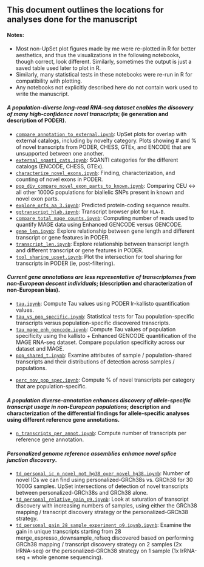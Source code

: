 ## This document outlines the locations for analyses done for the manuscript

#### Notes:
* Most non-UpSet plot figures made by me were re-plotted in R for better aesthetics, and thus the visualizations in the following notebooks, though correct, look different. Similarly, sometimes the output is just a saved table used later to plot in R.
* Similarly, many statistical tests in these notebooks were re-run in R for compatibility with plotting.
* Any notebooks not explicitly described here do not contain work used to write the manuscript.

#### *A population-diverse long-read RNA-seq dataset enables the discovery of many high-confidence novel transcripts*; (ie generation and description of PODER).

* [`compare_annotation_to_external.ipynb`](https://github.com/fairliereese/240903_pt/blob/main/analysis/figure_characterize_poder/compare_annotation_to_external.ipynb): UpSet plots for overlap with external catalogs, including by novelty category.
Plots showing # and % of novel transcripts from PODER, CHESS, GTEx, and ENCODE that are unsupported between one another.
* [`external_sqanti_cats.ipynb`](https://github.com/fairliereese/240903_pt/blob/main/analysis/external_sqanti_cats.ipynb): SQANTI categories for the different catalogs (ENCODE, CHESS, GTEx).
* [`characterize_novel_exons.ipynb`](https://github.com/fairliereese/240903_pt/blob/main/analysis/characterize_novel_exons.ipynb): Finding, characterization, and counting of novel exons in PODER.
* [`pop_div_compare_novel_exon_parts_to_known.ipynb`](https://github.com/fairliereese/240903_pt/blob/main/analysis/pop_div_compare_novel_exon_parts_to_known.ipynb): Comparing CEU <-> all other 1000G populations for biallelic SNPs present in known and novel exon parts.
* [`explore_orfs_aa_3.ipynb`](https://github.com/fairliereese/240903_pt/blob/main/analysis/explore_orfs_aa_3.ipynb): Predicted protein-coding sequence results.
* [`ggtranscript_hlab.ipynb`](https://github.com/fairliereese/240903_pt/blob/main/analysis/ggtranscript_hlab.ipynb): Transcript browser plot for `HLA-B`.
* [`compare_total_mage_counts.ipynb`](https://github.com/fairliereese/240903_pt/blob/main/analysis/compare_total_mage_counts.ipynb): Computing number of reads used to quantify MAGE data using Enhanced GENCODE versus GENCODE.
* [`gene_len.ipynb`](https://github.com/fairliereese/240903_pt/blob/main/analysis/gene_len.ipynb): Explore relationship between gene length and different transcript or gene features in PODER.
* [`transcript_len.ipynb`](https://github.com/fairliereese/240903_pt/blob/main/analysis/transcript_len.ipynb): Explore relationship between transcript length and different transcript or gene features in PODER.
* [`tool_sharing_upset.ipynb`](https://github.com/fairliereese/240903_pt/blob/main/analysis/tool_sharing_upset.ipynb): Plot the intersection for tool sharing for transcripts in PODER (ie, post-filtering).




#### *Current gene annotations are less representative of transcriptomes from non-European descent individuals*; (description and characterization of non-European bias).

* [`tau.ipynb`](https://github.com/fairliereese/240903_pt/blob/main/analysis/tau.ipynb): Compute Tau values using PODER lr-kallisto quantification values.
* [`tau_vs_pop_specific.ipynb`](https://github.com/fairliereese/240903_pt/blob/main/analysis/tau_vs_pop_specific.ipynb): Statistical tests for Tau population-specific transcripts versus population-specific discovered transcripts.
* [`tau_mage_enh_gencode.ipynb`](https://github.com/fairliereese/240903_pt/blob/main/analysis/tau_mage_enh_gencode.ipynb): Compute Tau values of population specificity using the kallisto + Enhanced GENCODE quantification of the MAGE RNA-seq dataset. Compare population specificity across our dataset and MAGE.
* [`pop_shared_t.ipynb`](https://github.com/fairliereese/240903_pt/blob/main/analysis/pop_shared_t.ipynb): Examine attributes of sample / population-shared transcripts and their distributions of detection across samples / populations.
- [`perc_nov_pop_spec.ipynb`](https://github.com/fairliereese/240903_pt/blob/main/analysis/perc_nov_pop_spec.ipynb): Compute % of novel transcripts per category that are population-specific.

#### *A population diverse-annotation enhances discovery of allele-specific transcript usage in non-European populations*; description and characterization of the differential findings for allele-specific analyses using different reference gene annotations.
* [`n_transcripts_per_annot.ipynb`](https://github.com/fairliereese/240903_pt/blob/main/analysis/n_transcripts_per_annot): Compute number of transcripts per reference gene annotation.

#### *Personalized genome reference assemblies enhance novel splice junction discovery*.
* [`td_personal_ic_n_novel_not_hg38_over_novel_hg38.ipynb`](https://github.com/fairliereese/240903_pt/blob/main/analysis/td_personal_ic_n_novel_not_hg38_over_novel_hg38.ipynb): Number of novel ICs we can find using personalized-GRCh38s vs. GRCh38 for 30 1000G samples. UpSet intersections of detection of novel transcripts between personalized-GRCh38s and GRCh38 alone.
* [`td_personal_relative_gain_p9.ipynb`](https://github.com/fairliereese/240903_pt/blob/main/analysis/td_personal_relative_gain_p9.ipynb): Look at saturation of transcript discovery with increasing numbers of samples, using either the GRCh38 mapping / transcript discovery strategy or the personalized-GRCh38 strategy.
* [`td_personal_gain_28_sample_experiment_p9.ipynb.ipynb`](https://github.com/fairliereese/240903_pt/blob/main/analysis/td_personal_gain_28_sample_experiment_p9.ipynb.ipynb): Examine the gain in unique transcripts starting from 28 merge_espresso_downsample_refseq discovered based on performing GRCh38 mapping / transcript discovery strategy on 2 samples (2x lrRNA-seq) or the personalized-GRCh38 strategy on 1 sample (1x lrRNA-seq + whole genome sequencing).
